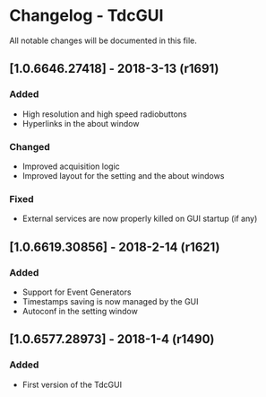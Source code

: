 # Changelog - TdcGUI
All notable changes will be documented in this file.

## [1.0.6646.27418] - 2018-3-13 (r1691)
### Added
- High resolution and high speed radiobuttons
- Hyperlinks in the about window

### Changed
- Improved acquisition logic 
- Improved layout for the setting and the about windows

### Fixed
- External services are now properly killed on GUI startup (if any)

## [1.0.6619.30856] - 2018-2-14 (r1621)
### Added
- Support for Event Generators
- Timestamps saving is now managed by the GUI
- Autoconf in the setting window

## [1.0.6577.28973] - 2018-1-4 (r1490)
### Added
- First version of the TdcGUI 
